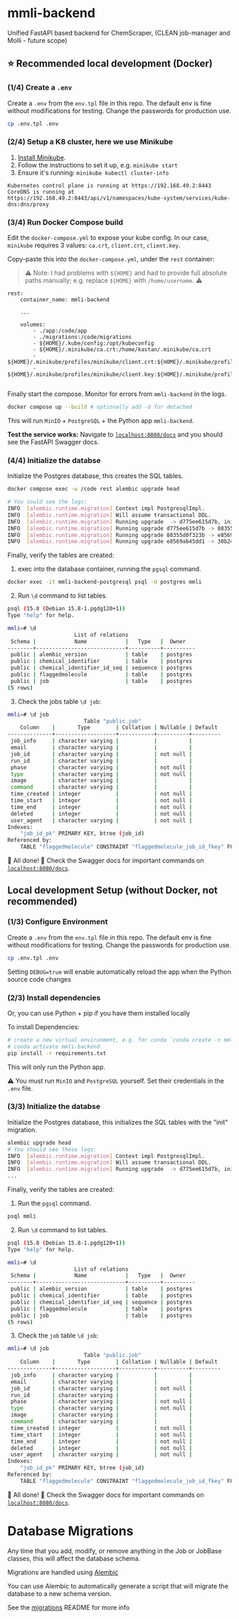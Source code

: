 # mmli-backend
Unified FastAPI based backend for ChemScraper, (CLEAN job-manager and Molli - future scope)

## ⭐️ Recommended local development (Docker)

### (1/4) Create a `.env`
Create a `.env` from the `env.tpl` file in this repo. The default env is fine without modifications for testing. Change the passwords for production use.
```bash
cp .env.tpl .env
```

### (2/4) Setup a K8 cluster, here we use Minikube 
1. [Install Minikube](https://minikube.sigs.k8s.io/docs/start/?arch=%2Fmacos%2Farm64%2Fstable%2Fbinary+download).
2. Follow the instructions to set it up, e.g. `minikube start`
3. Ensure it's running: `minikube kubectl cluster-info`
```
Kubernetes control plane is running at https://192.168.49.2:8443
CoreDNS is running at https://192.168.49.2:8443/api/v1/namespaces/kube-system/services/kube-dns:dns/proxy
```

### (3/4) Run Docker Compose build

Edit the `docker-compose.yml` to expose your kube config. In our case, `minikube` requires 3 values: `ca.crt`, `client.crt`, `client.key`. 

Copy-paste this into the `docker-compose.yml`, under the `rest` container:

> ⚠️ Note: I had problems with `${HOME}` and had to provide full absolute paths manually; e.g. replace `${HOME}` with `/home/username`. ⚠️

```
rest:
    container_name: mmli-backend
    
    ...

    volumes:
        - ./app:/code/app
        - ./migrations:/code/migrations
        - ${HOME}/.kube/config:/opt/kubeconfig
        - ${HOME}/.minikube/ca.crt:/home/kastan/.minikube/ca.crt
        - ${HOME}/.minikube/profiles/minikube/client.crt:${HOME}/.minikube/profiles/minikube/client.crt
        - ${HOME}/.minikube/profiles/minikube/client.key:${HOME}/.minikube/profiles/minikube/client.key
        
```

Finally start the compose. Monitor for errors from `mmli-backend` in the logs.

```bash
docker compose up --build # optionally add -d for detached
```
This will run `MinIO` + `PostgreSQL` + the Python app `mmli-backend`.

**Test the service works:** Navigate to [`localhost:8080/docs`](localhost:8080/docs) and you should see the FastAPI Swagger docs.

### (4/4) Initialize the databse

Initialize the Postgres database, this creates the SQL tables.
```bash
docker compose exec -w /code rest alembic upgrade head

# You sould see the logs: 
INFO  [alembic.runtime.migration] Context impl PostgresqlImpl.
INFO  [alembic.runtime.migration] Will assume transactional DDL.
INFO  [alembic.runtime.migration] Running upgrade  -> d775ee615d7b, init
INFO  [alembic.runtime.migration] Running upgrade d775ee615d7b -> 88355d0f323b, added moleculecacheentry for caching molecules, modified job schema, added flaggedmolecule for saving flagged molecules
INFO  [alembic.runtime.migration] Running upgrade 88355d0f323b -> e8569ab45dd1, removed moleculecacheentry
INFO  [alembic.runtime.migration] Running upgrade e8569ab45dd1 -> 30b240622d34, add chemical identifier model and table
```
Finally, verify the tables are created: 

1. exec into the database container, running the `pgsql` command.
```bash
docker exec -it mmli-backend-postgresql psql -U postgres mmli
```
2. Run `\d` command to list tables. 
```bash
psql (15.8 (Debian 15.8-1.pgdg120+1))
Type "help" for help.

mmli=# \d 
                     List of relations
 Schema |            Name            |   Type   |  Owner
--------+----------------------------+----------+----------
 public | alembic_version            | table    | postgres
 public | chemical_identifier        | table    | postgres
 public | chemical_identifier_id_seq | sequence | postgres
 public | flaggedmolecule            | table    | postgres
 public | job                        | table    | postgres
(5 rows)
```
3. Check the jobs table `\d job`:
```bash
mmli=# \d job
                        Table "public.job"
    Column    |       Type        | Collation | Nullable | Default
--------------+-------------------+-----------+----------+---------
 job_info     | character varying |           |          |
 email        | character varying |           |          |
 job_id       | character varying |           | not null |
 run_id       | character varying |           |          |
 phase        | character varying |           | not null |
 type         | character varying |           | not null |
 image        | character varying |           |          |
 command      | character varying |           |          |
 time_created | integer           |           | not null |
 time_start   | integer           |           | not null |
 time_end     | integer           |           | not null |
 deleted      | integer           |           | not null |
 user_agent   | character varying |           | not null |
Indexes:
    "job_id_pk" PRIMARY KEY, btree (job_id)
Referenced by:
    TABLE "flaggedmolecule" CONSTRAINT "flaggedmolecule_job_id_fkey" FOREIGN KEY (job_id) REFERENCES job(job_id)
```

🎉 All done! 🎉 Check the Swagger docs for important commands on [`localhost:8080/docs`](localhost:8080/docs).

## Local development Setup (without Docker, not recommended)

### (1/3) Configure Environment
Create a `.env` from the `env.tpl` file in this repo. The default env is fine without modifications for testing. Change the passwords for production use.
```bash
cp .env.tpl .env
```

Setting `DEBUG=true` will enable automatically reload the app when the Python source code changes

### (2/3) Install dependencies
Or, you can use Python + pip if you have them installed locally

To install Dependencies:
```bash
# create a new virtual environment, e.g. for conda `conda create -n mmli-backend python=3.10 -y`
# conda activate mmli-backend
pip install -r requirements.txt
```

This will only run the Python app.

⚠️ You must run `MinIO` and `PostgreSQL` yourself. Set their credentials in the `.env` file.

### (3/3) Initialize the databse

Initialize the Postgres database, this initializes the SQL tables with the "init" migration.
```bash
alembic upgrade head
# You should see these logs:
INFO  [alembic.runtime.migration] Context impl PostgresqlImpl.
INFO  [alembic.runtime.migration] Will assume transactional DDL.
INFO  [alembic.runtime.migration] Running upgrade  -> d775ee615d7b, init
...
```

Finally, verify the tables are created: 

1. Run the `pgsql` command.
```bash
psql mmli
```
2. Run `\d` command to list tables. 
```bash
psql (15.8 (Debian 15.8-1.pgdg120+1))
Type "help" for help.

mmli=# \d 
                     List of relations
 Schema |            Name            |   Type   |  Owner
--------+----------------------------+----------+----------
 public | alembic_version            | table    | postgres
 public | chemical_identifier        | table    | postgres
 public | chemical_identifier_id_seq | sequence | postgres
 public | flaggedmolecule            | table    | postgres
 public | job                        | table    | postgres
(5 rows)
```
3. Check the `job` table `\d job`:
```bash
mmli=# \d job
                        Table "public.job"
    Column    |       Type        | Collation | Nullable | Default
--------------+-------------------+-----------+----------+---------
 job_info     | character varying |           |          |
 email        | character varying |           |          |
 job_id       | character varying |           | not null |
 run_id       | character varying |           |          |
 phase        | character varying |           | not null |
 type         | character varying |           | not null |
 image        | character varying |           |          |
 command      | character varying |           |          |
 time_created | integer           |           | not null |
 time_start   | integer           |           | not null |
 time_end     | integer           |           | not null |
 deleted      | integer           |           | not null |
 user_agent   | character varying |           | not null |
Indexes:
    "job_id_pk" PRIMARY KEY, btree (job_id)
Referenced by:
    TABLE "flaggedmolecule" CONSTRAINT "flaggedmolecule_job_id_fkey" FOREIGN KEY (job_id) REFERENCES job(job_id)
```

🎉 All done! 🎉 Check the Swagger docs for important commands on [`localhost:8080/docs`](localhost:8080/docs).

# Database Migrations
Any time that you add, modify, or remove anything in the Job or JobBase classes, this will affect the database schema.

Migrations are handled using [Alembic](https://alembic.sqlalchemy.org/en/latest/)

You can use Alembic to automatically generate a script that will migrate the database to a new schema version.

See the [migrations](migrations/README.md) README for more info
